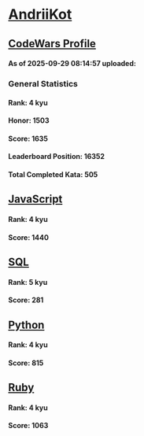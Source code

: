 # [AndriiKot](https://www.codewars.com/users/AndriiKot)

## [CodeWars Profile](https://www.codewars.com/users/AndriiKot)

#### As of 2025-09-29 08:14:57 uploaded:

### General Statistics

#### Rank: 4 kyu

#### Honor: 1503

#### Score: 1635

#### Leaderboard Position: 16352

#### Total Completed Kata: 505



## [JavaScript](https://github.com/AndriiKot/JavaScript__CodeWars)

#### Rank: 4 kyu

#### Score: 1440


## [SQL](https://github.com/AndriiKot/SQL__CodeWars)

#### Rank: 5 kyu

#### Score: 281


## [Python](https://github.com/AndriiKot/Python__CodeWars)

#### Rank: 4 kyu

#### Score: 815


## [Ruby](https://github.com/AndriiKot/Ruby__CodeWars)

#### Rank: 4 kyu

#### Score: 1063

